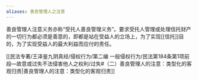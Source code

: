 ```yaml
---
aliases: 善良管理人之注意
---
```

善良管理人注意义务亦称“受托人善良管理义务”。要求受托人管理或处理信托财产的一切行为都必须是善意的，即都是站在受益人的立场上，为了实现[[信托]]目的，为了实现受益人的最大利益而应付的责任。

[[民法专著/王泽鉴九阴真经/侵权行为/第二编 一般侵权行为/民法第184条第1项前段—故意或过失不法侵害他人之权利/过失#（二）善良管理人的注意：类型化的客观归责|善良管理人的注意：类型化的客观归责]]